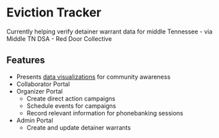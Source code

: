 # Eviction Tracker

Currently helping verify detainer warrant data for middle Tennessee - via Middle TN DSA - Red Door Collective

## Features

* Presents [data visualizations](https://reddoorcollective.org) for community awareness
* Collaborator Portal
* Organizer Portal
  * Create direct action campaigns
  * Schedule events for campaigns
  * Record relevant information for phonebanking sessions
* Admin Portal
  * Create and update detainer warrants

